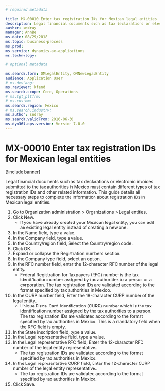 ```yaml
--- 
# required metadata 
 
title: MX-00010 Enter tax registration IDs for Mexican legal entities
description: Legal financial documents such as tax declarations or electronic invoices submitted to the tax authorities in Mexico must contain different types of tax registration IDs and other related information. 
author: sndray
manager: AnnBe 
ms.date: 08/29/2018
ms.topic: business-process 
ms.prod:  
ms.service: dynamics-ax-applications 
ms.technology:  
 
# optional metadata 
 
ms.search.form: OMLegalEntity, OMNewLegalEntity   
audience: Application User 
# ms.devlang:  
ms.reviewer: kfend
ms.search.scope: Core, Operations 
# ms.tgt_pltfrm:  
# ms.custom:  
ms.search.region: Mexico
# ms.search.industry: 
ms.author: sndray
ms.search.validFrom: 2016-06-30 
ms.dyn365.ops.version: Version 7.0.0 
---
```

# MX-00010 Enter tax registration IDs for Mexican legal entities

[!include [banner](../../includes/banner.md)]

Legal financial documents such as tax declarations or electronic invoices submitted to the tax authorities in Mexico must contain different types of tax registration IDs and other related information. This guide details all necessary steps to complete the information about registration IDs in Mexican legal entities.

1. Go to Organization administration > Organizations > Legal entities.
2. Click New.
    * If you have already created your Mexican legal entity, you can edit an existing legal entity instead of creating a new one.  
3. In the Name field, type a value.
4. In the Company field, type a value.
5. In the Country/region field, Select the Country/region code.
6. Click OK.
7. Expand or collapse the Registration numbers section.
8. In the Company type field, select an option.
9. In the RFC number field, enter the 12-character RFC number of the legal entity.
    * Federal Registration for Taxpayers (RFC) number is the tax identification number assigned by tax authorities to a person or a corporation. The tax registration IDs are validated according to the format specified by tax authorities in Mexico.  
10. In the CURP number field, Enter the 18-character CURP number of the legal entity..
    * Unique Fiscal Card Identification (CURP) number which is the tax identification number assigned by the tax authorities to a person.  The tax registration IDs are validated according to the format specified by tax authorities in Mexico.  This is a mandatory field when the RFC field is empty.  
11. In the State inscription field, type a value.
12. In the Legal representative field, type a value.
13. In the Legal representative RFC field, Enter the 12-character RFC number of the legal entity representative..
    * The tax registration IDs are validated according to the format specified by tax authorities in Mexico.  
14. In the Legal representative CURP field, Enter the 12-character CURP number of the legal entity representative..
    * The tax registration IDs are validated according to the format specified by tax authorities in Mexico.  
15. Click Save.

